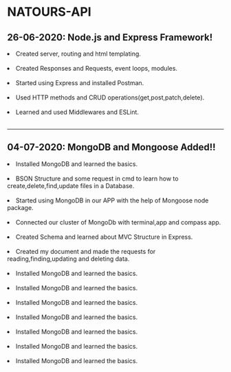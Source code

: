 # NATOURS-API

## 26-06-2020: Node.js and Express Framework!

<li>Created server, routing and html templating.</li><br>

<li>Created Responses and Requests, event loops, modules.</li><br>

<li>Started using Express and installed Postman.</li><br>

<li>Used HTTP methods and CRUD operations(get,post,patch,delete).</li><br>

<li>Learned and used Middlewares and ESLint.</li><br>

-------------------------------------------------------------------------------------


## 04-07-2020: MongoDB and Mongoose Added!!

<li>Installed MongoDB and learned the basics.</li><br>

<li>BSON Structure and some request in cmd to learn how to create,delete,find,update files in a Database.</li><br>

<li>Started using MongoDB in our APP with the help of Mongoose node package.</li><br>

<li>Connected our cluster of MongoDb with terminal,app and compass app.</li><br>

<li>Created Schema and learned about MVC Structure in Express.</li><br>

<li>Created my document and made the requests for reading,finding,updating and deleting data.</li><br>

<li>Installed MongoDB and learned the basics.</li><br>
<li>Installed MongoDB and learned the basics.</li><br>
<li>Installed MongoDB and learned the basics.</li><br>
<li>Installed MongoDB and learned the basics.</li><br>
<li>Installed MongoDB and learned the basics.</li><br>
<li>Installed MongoDB and learned the basics.</li><br>
<li>Installed MongoDB and learned the basics.</li><br>


